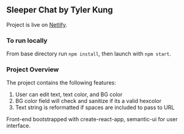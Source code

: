 ## Sleeper Chat by Tyler Kung

Project is live on [Netlify](https://festive-raman-9544b0.netlify.com/).

### To run locally

From base directory run `npm install`, then launch with `npm start`.

### Project Overview

The project contains the following features:

1) User can edit text, text color, and BG color
2) BG color field will check and sanitize if its a valid hexcolor
3) Text string is reformatted if spaces are included to pass to URL

Front-end bootstrapped with create-react-app, semantic-ui for user interface.
